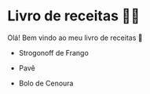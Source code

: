 # Livro de receitas :woman_cook:

Olá! Bem vindo ao meu livro de receitas :wave:

- Strogonoff de Frango

- Pavê

- Bolo de Cenoura

  
